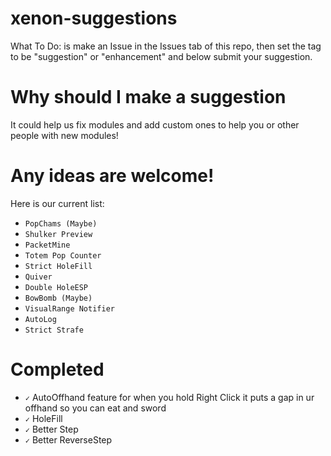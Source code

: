 # xenon-suggestions
What To Do: is make an Issue in the Issues tab of this repo, then set the tag to be "suggestion" or "enhancement" and below submit your suggestion.

# Why should I make a suggestion

It could help us fix modules and add custom ones to help you or other people with new modules!

# Any ideas are welcome!

Here is our current list: 
* `PopChams (Maybe)
`
* `Shulker Preview
`
* `PacketMine
`
* `Totem Pop Counter
`
* `Strict HoleFill
`
* `Quiver
`
* `Double HoleESP
`
* `BowBomb (Maybe)
`
* `VisualRange Notifier
`
* `AutoLog
`
* `Strict Strafe
`

# Completed

* `✓` AutoOffhand feature for when you hold Right Click it puts a gap in ur offhand so you can eat and sword
* `✓` HoleFill
* `✓` Better Step
* `✓` Better ReverseStep
